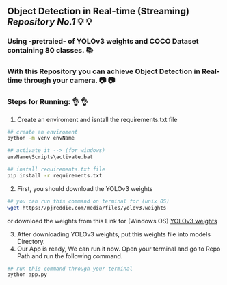 ## Object Detection in Real-time (Streaming) _Repository No.1_   :bulb: :bulb:
### Using -pretraied- of YOLOv3 weights and COCO Dataset containing 80 classes. :books:
### With this Repository you can achieve Object Detection in Real-time through your camera.  :camera: :camera:


### Steps for Running:  :ok_hand: :ok_hand:
1. Create an enviroment and isntall the requirements.txt file
``` bash
## create an enviroment
python -m venv envName

## activate it --> (for windows)
envName\Scripts\activate.bat

## install requirements.txt file
pip install -r requirements.txt
```
2. First, you should download the YOLOv3 weights
``` bash
## you can run this command on terminal for (unix OS) 
wget https://pjreddie.com/media/files/yolov3.weights
```
or download the weights from this Link for (Windows OS)
[YOLOv3 weights](https://pjreddie.com/media/files/yolov3.weights)

3. After downloading YOLOv3 weights, put this weights file into models Directory.
4. Our App is ready, We can run it now. Open your terminal and go to Repo Path and run the following command. 
``` bash
## run this command through your terminal
python app.py
```
